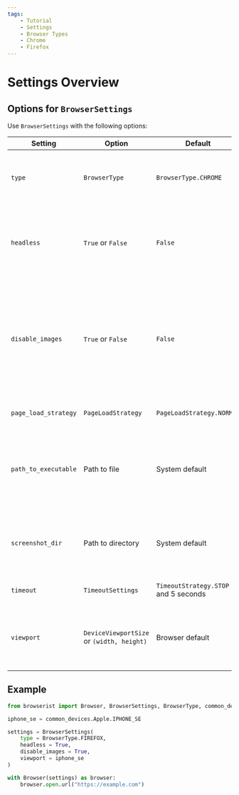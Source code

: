 ```yaml
---
tags:
    - Tutorial
    - Settings
    - Browser Types
    - Chrome
    - Firefox
---
```


# Settings Overview
## Options for `BrowserSettings`
Use `BrowserSettings` with the following options:

| Setting              | Option                                    | Default                              | Description                                                                                                      |
| -------------------- | ----------------------------------------- | ------------------------------------ | ---------------------------------------------------------------------------------------------------------------- |
| `type`               | `BrowserType`                             | `BrowserType.CHROME`                 | Set browser type, e.g. Chrome, Edge, Firefox, etc.                                                               |
| `headless`           | `True` or `False`                         | `False`                              | Run the browser in headless mode. May not be supported by all browsers.                                          |
| `disable_images`     | `True` or `False`                         | `False`                              | Neither request nor render images, which typically improves loading speed. May not be supported by all browsers. |
| `page_load_strategy` | `PageLoadStrategy`                        | `PageLoadStrategy.NORMAL`            | Set page load strategy.                                                                                          |
| `path_to_executable` | Path to file                              | System default                       | If the browser executable isn't in a default folder, select which file to use.                                   |
| `screenshot_dir`     | Path to directory                         | System default                       | Set where to save sreenshots. Default is the directory of Browserist.                                            |
| `timeout`            | `TimeoutSettings`                         | `TimeoutStrategy.STOP` and 5 seconds | Set timeout strategy and time.                                                                                   |
| `viewport`           | `DeviceViewportSize` or `(width, height)` | Browser default                      | Emulate viewport size as device or set custom value in pixels.                                                   |

## Example
```python
from browserist import Browser, BrowserSettings, BrowserType, common_devices

iphone_se = common_devices.Apple.IPHONE_SE

settings = BrowserSettings(
    type = BrowserType.FIREFOX,
    headless = True,
    disable_images = True,
    viewport = iphone_se
)

with Browser(settings) as browser:
    browser.open.url("https://example.com")
```
